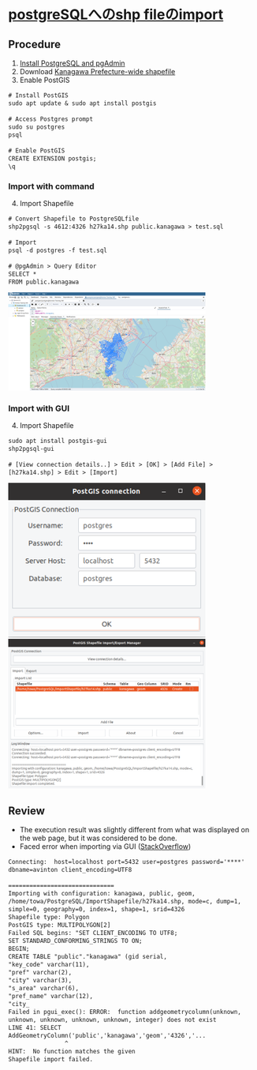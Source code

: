 # [postgreSQLへのshp fileのimport](https://avinton.com/academy/importing-shp-files-to-postgresql/)
## Procedure
1. [Install PostgreSQL and pgAdmin](../PostgreSQLSetup/note.md)
2. Download [Kanagawa Prefecture-wide shapefile](https://www.e-stat.go.jp/gis/statmap-search?page=1&type=2&aggregateUnitForBoundary=A&toukeiCode=00200521&toukeiYear=2015&serveyId=A002005212015&prefCode=14&coordsys=1&format=shape)
3. Enable PostGIS
```
# Install PostGIS
sudo apt update & sudo apt install postgis

# Access Postgres prompt
sudo su postgres
psql

# Enable PostGIS
CREATE EXTENSION postgis;
\q
```

### Import with command
4. Import Shapefile
```
# Convert Shapefile to PostgreSQLfile
shp2pgsql -s 4612:4326 h27ka14.shp public.kanagawa > test.sql

# Import
psql -d postgres -f test.sql

# @pgAdmin > Query Editor
SELECT *
FROM public.kanagawa
```
<img src="geometry_command.png" width="400">

### Import with GUI
4. Import Shapefile
```
sudo apt install postgis-gui
shp2pgsql-gui

# [View connection details..] > Edit > [OK] > [Add File] > [h27ka14.shp] > Edit > [Import]
```
<img src="postgis_connection.png" width="400">

<img src="postgis_manager.png" width="400">


## Review
- The execution result was slightly different from what was displayed on the web page, but it was considered to be done.
- Faced error when importing via GUI ([StackOverflow](https://stackoverflow.com/questions/44618374/error-function-addgeometrycolumn-does-not-exist-when-trying-to-import-file-int))
```
Connecting:  host=localhost port=5432 user=postgres password='****' dbname=avinton client_encoding=UTF8

==============================
Importing with configuration: kanagawa, public, geom, /home/towa/PostgreSQL/ImportShapefile/h27ka14.shp, mode=c, dump=1, simple=0, geography=0, index=1, shape=1, srid=4326
Shapefile type: Polygon
PostGIS type: MULTIPOLYGON[2]
Failed SQL begins: "SET CLIENT_ENCODING TO UTF8;
SET STANDARD_CONFORMING_STRINGS TO ON;
BEGIN;
CREATE TABLE "public"."kanagawa" (gid serial,
"key_code" varchar(11),
"pref" varchar(2),
"city" varchar(3),
"s_area" varchar(6),
"pref_name" varchar(12),
"city_
Failed in pgui_exec(): ERROR:  function addgeometrycolumn(unknown, unknown, unknown, unknown, unknown, integer) does not exist
LINE 41: SELECT AddGeometryColumn('public','kanagawa','geom','4326','...
                ^
HINT:  No function matches the given 
Shapefile import failed.
```